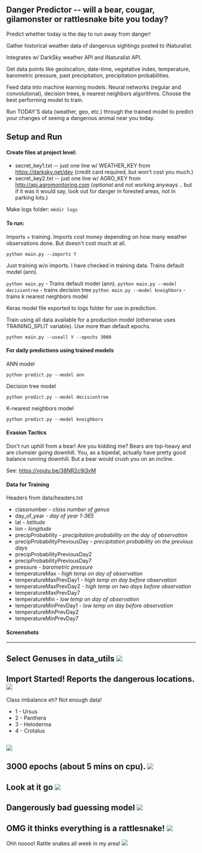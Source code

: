 ## Danger Predictor -- will a bear, cougar, gilamonster or rattlesnake bite you today?

Predict whether today is the day to run away from danger!

Gather historical weather data of dangerous sightings posted to iNaturalist.

Integrates w/ DarkSky weather API and iNaturalist API.

Get data points like geolocation, date-time, vegetative index, temperature, barometric pressure, past precipitation, precipitation probabilities.

Feed data into machine learning models. Neural networks (regular and convolutional), decision trees, k nearest neighbors algorithms. Choose the best performing model to train.

Run TODAY'S data (weather, geo, etc.) through the trained model to predict your changes of seeing a dangerous animal near you today.

## Setup and Run

#### Create files at project level:

- secret_key1.txt -- just one line w/ WEATHER_KEY from https://darksky.net/dev (credit card required, but won't cost you much.)
- secret_key2.txt -- just one line w/ AGRO_KEY from http://api.agromonitoring.com (*optional* and not working anyways .. but if it was it would say, look out for danger in forested areas, not in parking lots.)

Make logs folder: `mkdir logs`

#### To run:

Imports + training. Imports *cost money* depending on how many weather observations done. But doesn't cost much at all.

`python main.py --imports Y`

Just training w/o imports. I have checked in training data. Trains default model (ann).

`python main.py`  - Trains default model (ann).
`python main.py --model decisiontree` - trains decision tree
`python main.py --model kneighbors` - trains k nearest neighbors model

Keras model file exported to logs folder for use in prediction.

Train using all data available for a production model (otherwise uses TRAINING_SPLIT variable). Use more than default epochs.

`python main.py --useall Y --epochs 3000`

#### For daily predictions using trained models

ANN model

`python predict.py --model ann`

Decision tree model

`python predict.py --model decisiontree`

K-nearest neighbors model

`python predict.py --model kneighbors`

#### Evasion Tactics

Don't run uphill from a bear! Are you kidding me? Bears are top-heavy and are clumsier going downhill. You, as a bipedal, actually have pretty good balance running downhill. But a bear would crush you on an incline.

See: https://youtu.be/38NR2c9i3vM

#### Data for Training

Headers from data/headers.txt

- classnumber - *class number of genus*
- day_of_year - *day of year 1-365*
- lat - *latitude*
- lon - *longitude*
- precipProbability - *precipitation probability on the day of observation*
- precipProbabilityPreviousDay - *precipitation probability on the previous days*
- precipProbabilityPreviousDay2
- precipProbabilityPreviousDay7
- pressure - *barometric pressure*
- temperatureMax - *high temp on day of observation*
- temperatureMaxPrevDay1 - *high temp on day before observation*
- temperatureMaxPrevDay2 - *high temp on two days before observation*
- temperatureMaxPrevDay7
- temperatureMin - *low temp on day of observation*
- temperatureMinPrevDay1 - *low temp on day before observation*
- temperatureMinPrevDay2
- temperatureMinPrevDay7

#### Screenshots
---
Select Genuses in data_utils
![](images/genuses.png)
---
Import Started! Reports the dangerous locations.
![](images/imports.png)
---
Class imbalance eh? Not enough data!

- 1 - Ursus
- 2 - Panthera
- 3 - Heloderma
- 4 - Crotalus

![](images/training.png)
---
3000 epochs (about 5 mins on cpu).
![](images/training_done_3000.png)
---
Look at it go
![](images/training_ann.png)
---
Dangerously bad guessing model
![](images/incorrect.png)
---
OMG it thinks everything is a rattlesnake!
![](images/confusion_matrix_ann.png)
---
Ohh noooo! Rattle snakes all week in my area!
![](images/watchout.png)
